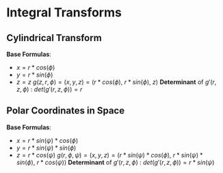 # Integral Transforms
## Cylindrical Transform
**Base Formulas**:
- $x = r * cos(\phi)$
- $y = r * sin(\phi)$
- $z = z$ 
$g(z,r,\phi) = (x,y,z) = (r * cos(\phi),\ r * sin(\phi),\ z)$
**Determinant** of $g'(r,z,\phi)$ : $det(g'(r,z,\phi))=r$
## Polar Coordinates in Space
**Base Formulas**:  
- $x = r * sin(\psi) * cos(\phi)$
- $y = r * sin(\psi) * sin(\phi)$
- $z = r * cos(\psi)$ 
$g(r,\phi,\psi) = (x,y,z) = (r * sin(\psi) * cos(\phi),\ r * sin(\psi) * sin(\phi),\ r * cos(\psi))$
**Determinant** of $g'(r,z,\phi)$ : $det(g'(r,z,\phi)) = r * sin(\psi)$  